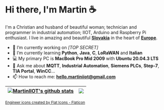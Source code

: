 # Hi there, I'm Martin ☕

I'm a Christian and husband of beautiful woman; technician and programmer in industrial automation; IIOT, Arduino and Raspberry Pi enthusiast. I live in amazing and beautiful **[Slovakia](https://en.wikipedia.org/wiki/Slovakia)** in the heart of **[Europe](https://en.wikipedia.org/wiki/Europe)**.

- 🔭 I’m currently working on *[TOP SECRET]*
- 🌱 I’m currently learning **Python**, **Java**, **C**, **LoRaWAN** and **Italian**
- 💻 My primary PC is **MacBook Pro Mid 2009** with **Ubuntu 20.04.3 LTS**
- 💬 Ask me about **MQTT**, **Industrial Automation**, **Siemens PLCs**, **Step-7**, **TIA Portal**, **WinCC**...
- 📫 How to reach me: **hello.martiniiot@gmail.com**


| <a href="https://github.com/anuraghazra/github-readme-stats"><img align="center" src="https://github-readme-stats.vercel.app/api?username=MartinIIOT&show_icons=true&include_all_commits=true&hide_border=true" alt="MartinIIOT's github stats" /></a> | <a href="https://github.com/anuraghazra/github-readme-stats"><img align="center" src="https://github-readme-stats.vercel.app/api/top-langs/?username=MartinIIOT&layout=compact&hide_border=true" /></a> |
| ------------- | ------------- |

<sub><a href="https://www.flaticon.com/free-icons/engineer" title="engineer icons">Engineer icons created by Flat Icons - Flaticon</a></sub>

<!--
**MartinIIOT/MartinIIOT** is a ✨ _special_ ✨ repository because its `README.md` (this file) appears on your GitHub profile.

Here are some ideas to get you started:

- 🔭 I’m currently working on ...
- 🌱 I’m currently learning ...
- 👯 I’m looking to collaborate on ...
- 🤔 I’m looking for help with ...
- 💬 Ask me about ...
- 📫 How to reach me: ...
- 😄 Pronouns: ...
- ⚡ Fun fact: ...
-->

